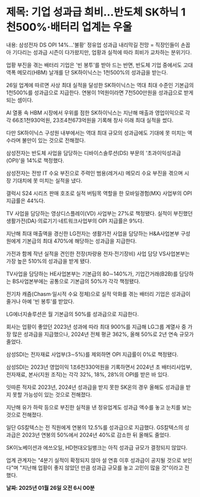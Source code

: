 # **제목: 기업 성과급 희비…반도체 SK하닉 1천500%·배터리 업계는 우울**

  내용: 삼성전자 DS OPI 14%…'불황' 정유업 성과급 내리막길 전망 = 직장인들이 손꼽아 기다리는 성과급 시즌이 다가왔지만, 업황과 실적에 따라 희비가 교차하는 분위기다.

업황 부진을 겪는 배터리 기업은 '빈 봉투'를 받아 드는 반면, 반도체 기업 중에서도 고대역폭 메모리(HBM) 날개를 단 SK하이닉스는 1천500%의 성과급을 받는다.

26일 업계에 따르면 사상 최대 실적을 달성한 SK하이닉스는 역대 최대 수준인 기본급의 1천500%를 성과급으로 지급한다. 연봉이 1억원이라면 7천500만원을 성과급으로 받게 되는 셈이다.

AI 열풍 속 HBM 시장에서 우위를 점한 SK하이닉스는 지난해 매출과 영업이익으로 각각 66조1천930억원, 23조4천673억원을 기록해 창사 이래 최대 실적을 썼다.

다만 SK하이닉스 구성원 내부에서는 역대 최대 규모의 성과급에도 기대에 못 미치는 액수라며 불만이 있는 것으로 전해졌다.

삼성전자는 반도체 사업을 담당하는 디바이스솔루션(DS) 부문의 '초과이익성과급(OPI)'을 14%로 책정했다.

삼성전자는 전방 IT 수요 부진으로 주력인 범용(레거시) 메모리 수요 부진을 겪으며 시장 기대치에 못 미치는 실적을 냈다.

갤럭시 S24 시리즈 판매 호조로 실적 버팀목 역할을 한 모바일경험(MX) 사업부의 OPI 지급률은 44%다.

TV 사업을 담당하는 영상디스플레이(VD) 사업부는 27%로 책정됐다. 실적이 부진했던 생활가전(DA)·의료기기·네트워크사업부의 OPI 지급률은 9%다.

지난해 최대 매출액을 경신한 LG전자는 생활가전 사업을 담당하는 H&A사업본부 구성원에게 기본급의 최대 470%에 해당하는 성과급을 지급한다.

가전과 함께 작년 실적을 견인한 전장(차량용 전자·전기장비) 사업 담당 VS사업본부는 가장 높은 510%의 성과급을 받게 됐다.

TV사업을 담당하는 HE사업본부는 기본급의 80∼140%가, 기업간거래(B2B)를 담당하는 BS사업본부에는 공통으로 기본급의 50%가 각각 책정됐다.

전기차 캐즘(Chasm·일시적 수요 정체)으로 실적 악화를 겪는 배터리 기업은 성과급이 줄거나 아예 '빈 봉투'를 받았다.

LG에너지솔루션은 월 기본급의 50%를 성과급으로 지급한다.

회사는 업황이 좋았던 2023년 성과에 따라 최대 900%를 지급해 LG그룹 계열사 중 가장 많은 성과급을 지급했으나, 2024년 전체 평균 362%, 올해 50%로 2년 연속 규모가 줄었다.

삼성SDI는 전자재료 사업부(3∼5%)를 제외하면 OPI 지급률이 0%로 책정됐다.

삼성SDI는 2023년 영업이익 1조6천330억원을 기록하면서 2024년 초 배터리사업부, 전자재료, 본사(지원 조직)는 각각 32%, 18%, 28%의 OPI를 받은 바 있다.

잇따른 적자로 2023년, 2024년 성과급을 받지 못한 SK온의 경우 올해도 성과급을 받지 못할 가능성이 있는 것으로 전해졌다.

지난해 유가 하락 등으로 부진한 실적을 낸 정유업계도 성과급 액수를 놓고 눈치를 보는 것으로 전해졌다.

일단 GS칼텍스는 전 직원에게 연봉의 12.5%를 성과급으로 지급했다. GS칼텍스의 성과급은 2023년 연봉의 50%에서 2024년 40%로 감소한 뒤 올해도 줄었다.

SK이노베이션과 에쓰오일, HD현대오일뱅크는 아직 성과급 규모가 결정되지 않았다.

업계 관계자는 "4분기 실적이 확정되지 않아 설 연휴 이후 성과급이 공지될 것으로 보인다"며 "지난해 업황이 좋지 않았던 만큼 성과급 규모를 놓고 고민이 많을 것"이라고 전했다.

  **날짜: 2025년 01월 26일 오전 6시 00분**
